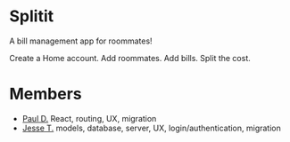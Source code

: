 # Splitit
A bill management app for roommates!

Create a Home account. Add roommates. Add bills. Split the cost.

# Members
* [Paul D.](https://github.com/rukaroa)
    React, routing, UX, migration
* [Jesse T.](https://github.com/jthomasi)
    models, database, server, UX, login/authentication, migration